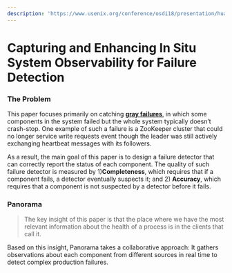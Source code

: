 ```yaml
---
description: 'https://www.usenix.org/conference/osdi18/presentation/huang'
---
```


# Capturing and Enhancing In Situ System Observability for Failure Detection

### The Problem 

This paper focuses primarily on catching [**gray failures**](https://xzhu0027.gitbook.io/blog/), in which some components in the system failed but the whole system typically doesn’t crash-stop. One example of such a failure is a ZooKeeper cluster that could no longer service write requests event though the leader was still actively exchanging heartbeat messages with its followers. 

As a result, the main goal of this paper is to design a failure detector that can correctly report the status of each component. The quality of such failure detector is measured by 1\)**Completeness**, which requires that if a component fails, a detector eventually suspects it; and 2\) **Accuracy**, which requires that a component is not suspected by a detector before it fails. 

### Panorama 

> The key insight of this paper is that the place where we have the most relevant information about the health of a process is in the clients that call it.

Based on this insight, Panorama takes a collaborative approach: It gathers observations about each component from different sources in real time to detect complex production failures. 




